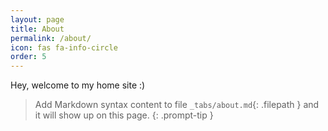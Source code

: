 ```yaml
---
layout: page
title: About
permalink: /about/
icon: fas fa-info-circle
order: 5
---
```


Hey, welcome to my home site :)

> Add Markdown syntax content to file `_tabs/about.md`{: .filepath } and it will show up on this page.
{: .prompt-tip }
